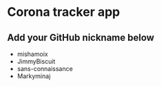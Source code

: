 # Corona tracker app

## Add your GitHub nickname below

- mishamoix
- JimmyBiscuit
- sans-connaissance
- Markyminaj

